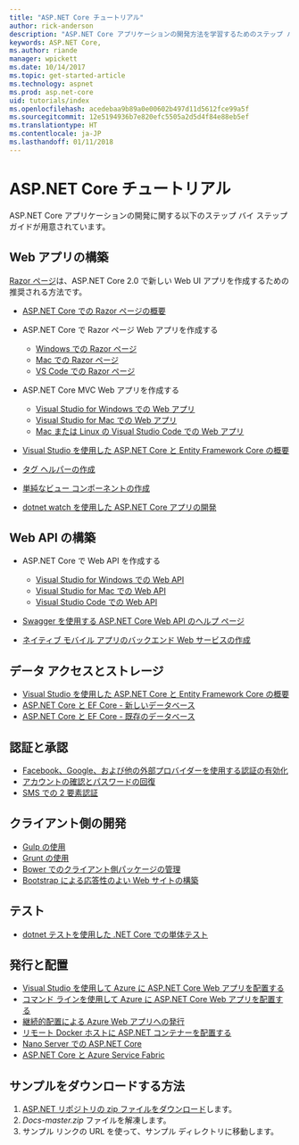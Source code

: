 ```yaml
---
title: "ASP.NET Core チュートリアル"
author: rick-anderson
description: "ASP.NET Core アプリケーションの開発方法を学習するためのステップ バイ ステップ ガイドの一覧です。"
keywords: ASP.NET Core,
ms.author: riande
manager: wpickett
ms.date: 10/14/2017
ms.topic: get-started-article
ms.technology: aspnet
ms.prod: asp.net-core
uid: tutorials/index
ms.openlocfilehash: acedebaa9b89a0e00602b497d11d5612fce99a5f
ms.sourcegitcommit: 12e5194936b7e820efc5505a2d5d4f84e88eb5ef
ms.translationtype: HT
ms.contentlocale: ja-JP
ms.lasthandoff: 01/11/2018
---
```

# <a name="aspnet-core-tutorials"></a>ASP.NET Core チュートリアル

ASP.NET Core アプリケーションの開発に関する以下のステップ バイ ステップ ガイドが用意されています。

## <a name="build-web-apps"></a>Web アプリの構築

[Razor ページ](xref:mvc/razor-pages/index)は、ASP.NET Core 2.0 で新しい Web UI アプリを作成するための推奨される方法です。

* [ASP.NET Core での Razor ページの概要](xref:mvc/razor-pages/index)
* ASP.NET Core で Razor ページ Web アプリを作成する

   * [Windows での Razor ページ](xref:tutorials/razor-pages/index)
   * [Mac での Razor ページ](xref:tutorials/razor-pages-mac/index)
   * [VS Code での Razor ページ](xref:tutorials/razor-pages-vsc/index)  

* ASP.NET Core MVC Web アプリを作成する

   * [Visual Studio for Windows での Web アプリ](first-mvc-app/index.md)
   * [Visual Studio for Mac での Web アプリ](first-mvc-app-mac/index.md)
   * [Mac または Linux の Visual Studio Code での Web アプリ](first-mvc-app-xplat/index.md)

* [Visual Studio を使用した ASP.NET Core と Entity Framework Core の概要](../data/ef-mvc/index.md)
* [タグ ヘルパーの作成](../mvc/views/tag-helpers/authoring.md)
* [単純なビュー コンポーネントの作成](../mvc/views/view-components.md#walkthrough-creating-a-simple-view-component)
* [dotnet watch を使用した ASP.NET Core アプリの開発](dotnet-watch.md)

## <a name="build-web-apis"></a>Web API の構築
* ASP.NET Core で Web API を作成する

  * [Visual Studio for Windows での Web API](first-web-api.md)
  * [Visual Studio for Mac での Web API](xref:tutorials/first-web-api-mac)
  * [Visual Studio Code での Web API](web-api-vsc.md)
  
* [Swagger を使用する ASP.NET Core Web API のヘルプ ページ](web-api-help-pages-using-swagger.md)
* [ネイティブ モバイル アプリのバックエンド Web サービスの作成](../mobile/native-mobile-backend.md)

## <a name="data-access-and-storage"></a>データ アクセスとストレージ
* [Visual Studio を使用した ASP.NET Core と Entity Framework Core の概要](../data/ef-mvc/index.md)
* [ASP.NET Core と EF Core - 新しいデータベース](https://docs.microsoft.com/ef/core/get-started/aspnetcore/new-db)
* [ASP.NET Core と EF Core - 既存のデータベース](https://docs.microsoft.com/ef/core/get-started/aspnetcore/existing-db)

## <a name="authentication-and-authorization"></a>認証と承認
* [Facebook、Google、および他の外部プロバイダーを使用する認証の有効化](../security/authentication/social/index.md)
* [アカウントの確認とパスワードの回復](../security/authentication/accconfirm.md)
* [SMS での 2 要素認証](../security/authentication/2fa.md)

## <a name="client-side-development"></a>クライアント側の開発
* [Gulp の使用](../client-side/using-gulp.md)
* [Grunt の使用](../client-side/using-grunt.md)
* [Bower でのクライアント側パッケージの管理](../client-side/bower.md)
* [Bootstrap による応答性のよい Web サイトの構築](../client-side/bootstrap.md)

## <a name="test"></a>テスト
* [dotnet テストを使用した .NET Core での単体テスト](https://docs.microsoft.com/dotnet/articles/core/testing/unit-testing-with-dotnet-test)

## <a name="publish-and-deploy"></a>発行と配置
* [Visual Studio を使用して Azure に ASP.NET Core Web アプリを配置する](publish-to-azure-webapp-using-vs.md)
* [コマンド ラインを使用して Azure に ASP.NET Core Web アプリを配置する](publish-to-azure-webapp-using-cli.md)
* [継続的配置による Azure Web アプリへの発行](xref:host-and-deploy/azure-apps/azure-continuous-deployment)
* [リモート Docker ホストに ASP.NET コンテナーを配置する](https://docs.microsoft.com/azure/vs-azure-tools-docker-hosting-web-apps-in-docker)
* [Nano Server での ASP.NET Core](nano-server.md)
* [ASP.NET Core と Azure Service Fabric](https://docs.microsoft.com/azure/service-fabric/service-fabric-add-a-web-frontend)

<a name="download"></a> 
## <a name="how-to-download-a-sample"></a>サンプルをダウンロードする方法
1. [ASP.NET リポジトリの zip ファイルをダウンロード](https://codeload.github.com/aspnet/Docs/zip/master)します。
1. *Docs-master.zip* ファイルを解凍します。
1. サンプル リンクの URL を使って、サンプル ディレクトリに移動します。 
